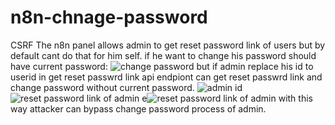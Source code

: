 # n8n-chnage-password
CSRF
The n8n panel allows admin to get reset password link of users but by default cant do that for him self. if he want to change his password should have current password:
![change password](https://github.com/alirezacsp/Zero/blob/main/7.png)
but if admin replace his id to userid in get reset passwrd link api endpiont can get reset passwrd link and change password without current password.
![admin id](https://github.com/alirezacsp/Zero/blob/main/3.png)
![reset password link of admin](https://github.com/alirezacsp/Zero/blob/main/5.png)
e![reset password link of admin](https://github.com/alirezacsp/Zero/blob/main/4.png)
with this way attacker can bypass change password process of admin.
